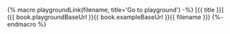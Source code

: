 {% macro playgroundLink(filename, title='Go to playground') -%}
  [{{ title }}]({{ book.playgroundBaseUrl }}{{ book.exampleBaseUrl }}{{ filename }})
{%- endmacro %}